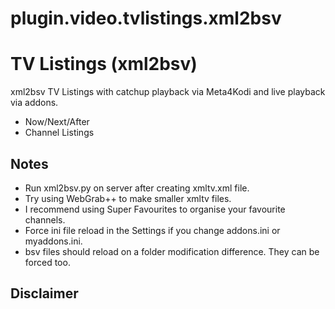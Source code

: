 # plugin.video.tvlistings.xml2bsv

# TV Listings (xml2bsv)

xml2bsv TV Listings with catchup playback via Meta4Kodi and live playback via addons.

* Now/Next/After
* Channel Listings

## Notes
* Run xml2bsv.py on server after creating xmltv.xml file.
* Try using WebGrab++ to make smaller xmltv files.
* I recommend using Super Favourites to organise your favourite channels.
* Force ini file reload in the Settings if you change addons.ini or myaddons.ini.
* bsv files should reload on a folder modification difference. They can be forced too.

## Disclaimer

